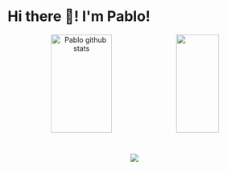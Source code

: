 

<h1>Hi there 🤝! I'm Pablo!</h1>
<div align="center">  
  <img width="49%" height="195px" src="https://github-readme-stats.vercel.app/api?username=PabloFalc&show_icons=true&count_private=true&hide_border=true&title_color=6E3DD9&icon_color=F20574&text_color=c9d1d9&bg_color=0d1117" alt="Pablo github stats" /> 
  <img width="41%" height="195px" src="https://github-readme-stats.vercel.app/api/top-langs/?username=PabloFalc&layout=compact&hide_border=true&title_color=F20574&text_color=F2F2F2&bg_color=0d1117"/>
<h1>
<div align="center">  
<a href="https://www.linkedin.com/in/pablo-falcao-aa7179300?utm_source=share&utm_campaign=share_via&utm_content=profile&utm_medium=android_app" target="_blank"><img src="https://img.shields.io/badge/LinkedIn-0077B5?style=for-the-badge&logo=linkedin&logoColor=white"</a>
</div> 


